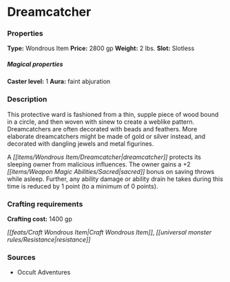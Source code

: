 ﻿---
Title: "Dreamcatcher"
Type: "Wondrous Item"
Price: "2800 gp"
Weight: "2 lbs."
Slot: "Slotless"
Caster level: "1"
Aura: "faint abjuration"
Description: |
  "This protective ward is fashioned from a thin, supple piece of wood bound in a circle, and then woven with sinew to create a weblike pattern. _Dreamcatchers_ are often decorated with beads and feathers. More elaborate _dreamcatchers_ might be made of gold or silver instead, and decorated with dangling jewels and metal figurines.
  A _dreamcatcher_ protects its sleeping owner from malicious influences. The owner gains a +2 sacred bonus on saving throws while asleep. Further, any ability damage or ability drain he takes during this time is reduced by 1 point (to a minimum of 0 points)."
Crafting cost: "1400 gp"
Sources: "['Occult Adventures']"
---

# Dreamcatcher

### Properties

**Type:** Wondrous Item **Price:** 2800 gp **Weight:** 2 lbs. **Slot:** Slotless

##### Magical properties

**Caster level:** 1 **Aura:** faint abjuration

### Description

This protective ward is fashioned from a thin, supple piece of wood bound in a circle, and then woven with sinew to create a weblike pattern. Dreamcatchers are often decorated with beads and feathers. More elaborate dreamcatchers might be made of gold or silver instead, and decorated with dangling jewels and metal figurines.

A _[[items/Wondrous Item/Dreamcatcher|dreamcatcher]]_ protects its sleeping owner from malicious influences. The owner gains a +2 _[[items/Weapon Magic Abilities/Sacred|sacred]]_ bonus on saving throws while asleep. Further, any ability damage or ability drain he takes during this time is reduced by 1 point (to a minimum of 0 points).

### Crafting requirements

**Crafting cost:** 1400 gp

_[[feats/Craft Wondrous Item|Craft Wondrous Item]]_, _[[universal monster rules/Resistance|resistance]]_

### Sources

* Occult Adventures